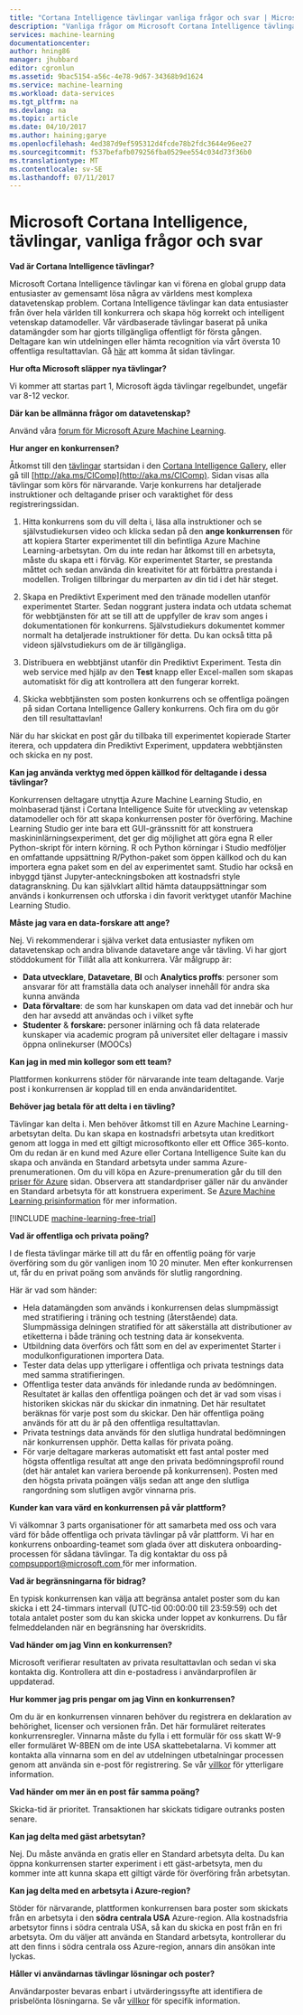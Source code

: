 ```yaml
---
title: "Cortana Intelligence tävlingar vanliga frågor och svar | Microsoft Docs"
description: "Vanliga frågor om Microsoft Cortana Intelligence tävlingar."
services: machine-learning
documentationcenter: 
author: hning86
manager: jhubbard
editor: cgronlun
ms.assetid: 9bac5154-a56c-4e78-9d67-34368b9d1624
ms.service: machine-learning
ms.workload: data-services
ms.tgt_pltfrm: na
ms.devlang: na
ms.topic: article
ms.date: 04/10/2017
ms.author: haining;garye
ms.openlocfilehash: 4ed387d9ef595312d4fcde78b2fdc3644e96ee27
ms.sourcegitcommit: f537befafb079256fba0529ee554c034d73f36b0
ms.translationtype: MT
ms.contentlocale: sv-SE
ms.lasthandoff: 07/11/2017
---
```

# <a name="microsoft-cortana-intelligence-competitions-faq"></a>Microsoft Cortana Intelligence, tävlingar, vanliga frågor och svar
**Vad är Cortana Intelligence tävlingar?**

Microsoft Cortana Intelligence tävlingar kan vi förena en global grupp data entusiaster av gemensamt lösa några av världens mest komplexa datavetenskap problem. Cortana Intelligence tävlingar kan data entusiaster från över hela världen till konkurrera och skapa hög korrekt och intelligent vetenskap datamodeller. Vår värdbaserade tävlingar baserat på unika datamängder som har gjorts tillgängliga offentligt för första gången. Deltagare kan win utdelningen eller hämta recognition via vårt översta 10 offentliga resultattavlan. Gå [här](http://aka.ms/CIComp) att komma åt sidan tävlingar.

**Hur ofta Microsoft släpper nya tävlingar?**

Vi kommer att startas part 1, Microsoft ägda tävlingar regelbundet, ungefär var 8-12 veckor. 

**Där kan be allmänna frågor om datavetenskap?**

Använd våra [forum för Microsoft Azure Machine Learning](https://social.msdn.microsoft.com/forums/azure/home?forum=MachineLearning).

**Hur anger en konkurrensen?**

Åtkomst till den [tävlingar](https://gallery.cortanaintelligence.com/competitions) startsidan i den [Cortana Intelligence Gallery](https://gallery.cortanaintelligence.com/), eller gå till [http://aka.ms/CIComp](http://aka.ms/CIComp). Sidan visas alla tävlingar som körs för närvarande. Varje konkurrens har detaljerade instruktioner och deltagande priser och varaktighet för dess registreringssidan.

1. Hitta konkurrens som du vill delta i, läsa alla instruktioner och se självstudiekursen video och klicka sedan på den **ange konkurrensen** för att kopiera Starter experimentet till din befintliga Azure Machine Learning-arbetsytan. Om du inte redan har åtkomst till en arbetsyta, måste du skapa ett i förväg. Kör experimentet Starter, se prestanda måttet och sedan använda din kreativitet för att förbättra prestanda i modellen. Troligen tillbringar du merparten av din tid i det här steget.   

2. Skapa en Prediktivt Experiment med den tränade modellen utanför experimentet Starter. Sedan noggrant justera indata och utdata schemat för webbtjänsten för att se till att de uppfyller de krav som anges i dokumentationen för konkurrens. Självstudiekurs dokumentet kommer normalt ha detaljerade instruktioner för detta. Du kan också titta på videon självstudiekurs om de är tillgängliga.   

3. Distribuera en webbtjänst utanför din Prediktivt Experiment. Testa din web service med hjälp av den **Test** knapp eller Excel-mallen som skapas automatiskt för dig att kontrollera att den fungerar korrekt.   

4. Skicka webbtjänsten som posten konkurrens och se offentliga poängen på sidan Cortana Intelligence Gallery konkurrens. Och fira om du gör den till resultattavlan!  

När du har skickat en post går du tillbaka till experimentet kopierade Starter iterera, och uppdatera din Prediktivt Experiment, uppdatera webbtjänsten och skicka en ny post.   

**Kan jag använda verktyg med öppen källkod för deltagande i dessa tävlingar?**

Konkurrensen deltagare utnyttja Azure Machine Learning Studio, en molnbaserad tjänst i Cortana Intelligence Suite för utveckling av vetenskap datamodeller och för att skapa konkurrensen poster för överföring. Machine Learning Studio ger inte bara ett GUI-gränssnitt för att konstruera maskininlärningsexperiment, det ger dig möjlighet att göra egna R eller Python-skript för intern körning. R och Python körningar i Studio medföljer en omfattande uppsättning R/Python-paket som öppen källkod och du kan importera egna paket som en del av experimentet samt. Studio har också en inbyggd tjänst Jupyter-anteckningsboken att kostnadsfri style datagranskning. Du kan självklart alltid hämta datauppsättningar som används i konkurrensen och utforska i din favorit verktyget utanför Machine Learning Studio. 

**Måste jag vara en data-forskare att ange?**

Nej. Vi rekommenderar i själva verket data entusiaster nyfiken om datavetenskap och andra blivande datavetare ange vår tävling. Vi har gjort stöddokument för Tillåt alla att konkurrera. Vår målgrupp är:

* **Data utvecklare**, **Datavetare**, **BI** och **Analytics proffs**: personer som ansvarar för att framställa data och analyser innehåll för andra ska kunna använda
* **Data förvaltare**: de som har kunskapen om data vad det innebär och hur den har avsedd att användas och i vilket syfte
* **Studenter** & **forskare:** personer inlärning och få data relaterade kunskaper via academic program på universitet eller deltagare i massiv öppna onlinekurser (MOOCs)

**Kan jag in med min kollegor som ett team?**

Plattformen konkurrens stöder för närvarande inte team deltagande. Varje post i konkurrensen är kopplad till en enda användaridentitet. 

**Behöver jag betala för att delta i en tävling?**

Tävlingar kan delta i. Men behöver åtkomst till en Azure Machine Learning-arbetsytan delta. Du kan skapa en kostnadsfri arbetsyta utan kreditkort genom att logga in med ett giltigt microsoftkonto eller ett Office 365-konto. Om du redan är en kund med Azure eller Cortana Intelligence Suite kan du skapa och använda en Standard arbetsyta under samma Azure-prenumerationen. Om du vill köpa en Azure-prenumeration går du till den [priser för Azure](https://azure.microsoft.com/pricing) sidan. Observera att standardpriser gäller när du använder en Standard arbetsyta för att konstruera experiment. Se [Azure Machine Learning prisinformation](https://azure.microsoft.com/pricing/details/machine-learning/) för mer information. 

[!INCLUDE [machine-learning-free-trial](../../includes/machine-learning-free-trial.md)]

**Vad är offentliga och privata poäng?**

I de flesta tävlingar märke till att du får en offentlig poäng för varje överföring som du gör vanligen inom 10 20 minuter. Men efter konkurrensen ut, får du en privat poäng som används för slutlig rangordning. 

Här är vad som händer:

* Hela datamängden som används i konkurrensen delas slumpmässigt med stratifiering i träning och testning (återstående) data. Slumpmässiga delningen stratified för att säkerställa att distributioner av etiketterna i både träning och testning data är konsekventa.
* Utbildning data överförs och fått som en del av experimentet Starter i modulkonfigurationen importera Data.
* Tester data delas upp ytterligare i offentliga och privata testnings data med samma stratifieringen.
* Offentliga tester data används för inledande runda av bedömningen. Resultatet är kallas den offentliga poängen och det är vad som visas i historiken skickas när du skickar din inmatning. Det här resultatet beräknas för varje post som du skickar. Den här offentliga poäng används för att du är på den offentliga resultattavlan.
* Privata testnings data används för den slutliga hundratal bedömningen när konkurrensen upphör. Detta kallas för privata poäng. 
* För varje deltagare markeras automatiskt ett fast antal poster med högsta offentliga resultat att ange den privata bedömningsprofil round (det här antalet kan variera beroende på konkurrensen). Posten med den högsta privata poängen väljs sedan att ange den slutliga rangordning som slutligen avgör vinnarna pris.  

**Kunder kan vara värd en konkurrensen på vår plattform?**

Vi välkomnar 3 parts organisationer för att samarbeta med oss och vara värd för både offentliga och privata tävlingar på vår plattform. Vi har en konkurrens onboarding-teamet som glada över att diskutera onboarding-processen för sådana tävlingar.  Ta dig kontaktar du oss på [ compsupport@microsoft.com ](mailto:compsupport@microsoft.com) för mer information. 

**Vad är begränsningarna för bidrag?**

En typisk konkurrensen kan välja att begränsa antalet poster som du kan skicka i ett 24-timmars intervall (UTC-tid 00:00:00 till 23:59:59) och det totala antalet poster som du kan skicka under loppet av konkurrens. Du får felmeddelanden när en begränsning har överskridits. 

**Vad händer om jag Vinn en konkurrensen?**

Microsoft verifierar resultaten av privata resultattavlan och sedan vi ska kontakta dig. Kontrollera att din e-postadress i användarprofilen är uppdaterad.

**Hur kommer jag pris pengar om jag Vinn en konkurrensen?**

Om du är en konkurrensen vinnaren behöver du registrera en deklaration av behörighet, licenser och versionen från. Det här formuläret reiterates konkurrensregler. Vinnarna måste du fylla i ett formulär för oss skatt W-9 eller formuläret W-8BEN om de inte USA skattebetalarna. Vi kommer att kontakta alla vinnarna som en del av utdelningen utbetalningar processen genom att använda sin e-post för registrering. Se vår [villkor](http://aka.ms/comptermsandconditions) för ytterligare information.

**Vad händer om mer än en post får samma poäng?**

Skicka-tid är prioritet. Transaktionen har skickats tidigare outranks posten senare.

**Kan jag delta med gäst arbetsytan?**

Nej. Du måste använda en gratis eller en Standard arbetsyta delta. Du kan öppna konkurrensen starter experiment i ett gäst-arbetsyta, men du kommer inte att kunna skapa ett giltigt värde för överföring från arbetsytan. 

**Kan jag delta med en arbetsyta i Azure-region?**

Stöder för närvarande, plattformen konkurrensen bara poster som skickats från en arbetsyta i den **södra centrala USA** Azure-region. Alla kostnadsfria arbetsytor finns i södra centrala USA, så kan du skicka en post från en fri arbetsyta. Om du väljer att använda en Standard arbetsyta, kontrollerar du att den finns i södra centrala oss Azure-region, annars din ansökan inte lyckas. 

**Håller vi användarnas tävlingar lösningar och poster?**

Användarposter bevaras enbart i utvärderingssyfte att identifiera de prisbelönta lösningarna. Se vår [villkor](http://aka.ms/comptermsandconditions) för specifik information.

